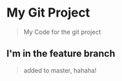 # My Git Project

> My Code for the git project

## I'm in the feature branch

> added to master, hahaha!
